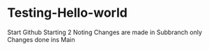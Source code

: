 # Testing-Hello-world
Start Github
Starting 2
Noting
Changes are made in Subbranch only
Changes done ins Main